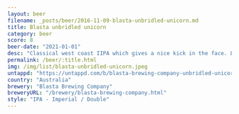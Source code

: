 ```yaml
---
layout: beer
filename: _posts/beer/2016-11-09-blasta-unbridled-unicorn.md
title: Blasta unbridled unicorn
category: beer
score: 8
beer-date: "2021-01-01"
desc: "Classical west coast IIPA which gives a nice kick in the face. Leaves a lot of fruity hops on the tip of the tongue along with a hit of bitterness"
permalink: /beer/:title.html
img: /img/list/blasta-unbridled-unicorn.jpeg
untappd: "https://untappd.com/b/blasta-brewing-company-unbridled-unicorn/3842656"
country: "Australia"
brewery: "Blasta Brewing Company"
breweryURL: "/brewery/blasta-brewing-company.html"
style: "IPA - Imperial / Double"
---
```

